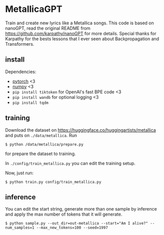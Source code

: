 
# MetallicaGPT

Train and create new lyrics like a Metallica songs.
This code is based on nanoGPT, read the original README from https://github.com/karpathy/nanoGPT for more details.
Special thanks for Karpathy for the bests lessons that I ever seen about Backpropagation and Transformers.

## install

Dependencies:

- [pytorch](https://pytorch.org) <3
- [numpy](https://numpy.org/install/) <3
- `pip install tiktoken` for OpenAI's fast BPE code <3
- `pip install wandb` for optional logging <3
- `pip install tqdm`


## training

Download the dataset on https://huggingface.co/huggingartists/metallica and puts on `./data/metallica`.
Run
```
$ python /data/metallica/prepare.py
```
for prepare the dataset to training. 

In `./config/train_metallica.py` you can edit the training setup. 

Now, just run:
```
$ python train.py config/train_metallica.py
```

## inference

You can edit the start string, generate more than one sample by inference and apply the max number of tokens that it will generate. 
```
$ python sample.py --out_dir=out-metallica --start="Am I alive?" --num_samples=1 --max_new_tokens=100 --seed=1997
```


